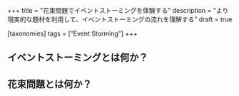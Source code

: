 +++
title = "花束問題でイベントストーミングを体験する"
description = "より現実的な題材を利用して、イベントストーミングの流れを理解する"
draft = true

[taxonomies]
tags = ["Event Storming"]
+++

## イベントストーミングとは何か？

## 花束問題とは何か？